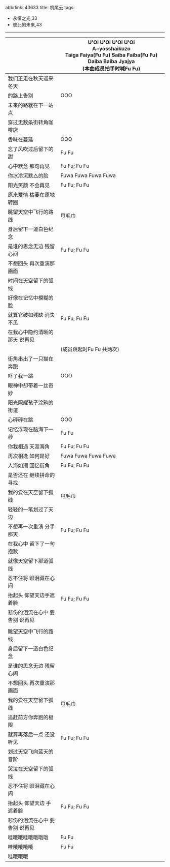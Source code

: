 abbrlink: 43633
title: 机尾云
tags:
  - 永恒之光,33
  - 彼此的未来,43
---
|      |U'Oi U'Oi U'Oi U'Oi<br>A~yosshaikuzo<br>Taiga Faiya(Fu Fu) Saiba Faiba(Fu Fu) Daiba Baiba Jyajya<br>(本曲成员拍手时喊Fu Fu)|
|--|--|
|我们正走在秋天迎来冬天|      |
|的路上告别|OOO|
|未来的路就在下一站点|      |
|穿过无数条街转角咖啡店|      |
|香味在蔓延|OOO|
|忘了风吹过后留下的甜|Fu Fu|
|心中默念 那句再见|Fu Fu; Fu Fu|
|你冰冷沉默△的脸|Fuwa Fuwa Fuwa Fuwa|
|阳光笑颜 不会再见|Fu Fu; Fu Fu|
|原来爱情 枯萎在原地转圈|      |
|眺望天空中飞行的路线|甩毛巾|
|身后留下一道白色纪念|      |
|是谁的思念无边 残留心间|Fu Fu; Fu Fu|
|不想回头 再次重演那画面|      |
|时间在天空留下的弧线|      |
|好像在记忆中模糊的脸|      |
|就算它破如残缺 消失不见|Fu Fu; Fu Fu|
|在我心中隐约清晰的那天 说再见|      |
|      |(成员跳起时Fu Fu 共两次)|
|街角串出了一只猫在奔跑|      |
|吓了我一跳|OOO|
|眼神中却带着一丝奇妙|      |
|阳光照耀孩子涂鸦的街道|      |
|心砰砰在跳|OOO|
|记忆浮现在脑海下一秒|Fu Fu|
|你我相遇 天涯海角|Fu Fu; Fu Fu|
|再次相逢 如何是好|Fuwa Fuwa Fuwa Fuwa|
|人海如潮 回忆街角|Fu Fu; Fu Fu|
|是否还在 继续拼命的寻找|      |
|我的爱在天空留下弧线|甩毛巾|
|轻轻的一笔划过了天边|      |
|不想再一次重演 分手那天|Fu Fu; Fu Fu|
|在我心中 留下了一句抱歉|      |
|就像天空留下那道弧线|      |
|忍不住将 眼泪藏在心间|      |
|抬起头 仰望天边手遮着脸|Fu Fu; Fu Fu|
|悲伤的泪流在心中 要告别 说再见|      |
|      |      |
|眺望天空中飞行的路线|      |
|身后留下一道白色纪念|      |
|是谁的思念无边 残留心间|      |
|不想回头 再次重演那画面|      |
|我的爱在天空留下弧线|甩毛巾|
|追赶前方你奔跑的极限|      |
|就算再落后一点 还没听见|Fu Fu; Fu Fu|
|划过天空飞向蓝天的音阶|      |
|哭泣在天空留下的弧线|      |
|忍不住将 眼泪藏在心间|      |
|抬起头 仰望天边 手遮着脸|Fu Fu; Fu Fu|
|悲伤的泪流在心中 要告别 说再见|      |
|哇哦哦哇哦哦哦哦|Fu Fu|
|哇哦哦哦哦|Fu Fu|
|哇哦哦哦|      |